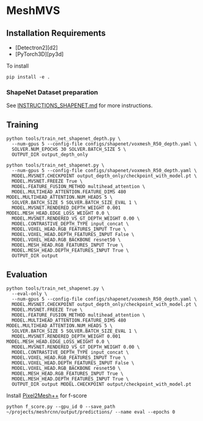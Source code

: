 # MeshMVS

## Installation Requirements
- [Detectron2][d2]
- [PyTorch3D][py3d]

To install
```
pip install -e .
```

### ShapeNet Dataset preparation
See [INSTRUCTIONS_SHAPENET.md](INSTRUCTIONS_SHAPENET.md) for more instructions.

## Training
```
python tools/train_net_shapenet_depth.py \
  --num-gpus 5 --config-file configs/shapenet/voxmesh_R50_depth.yaml \
  SOLVER.NUM_EPOCHS 30 SOLVER.BATCH_SIZE 5 \
  OUTPUT_DIR output_depth_only
```

```
python tools/train_net_shapenet.py \
  --num-gpus 5 --config-file configs/shapenet/voxmesh_R50_depth.yaml \
  MODEL.MVSNET.CHECKPOINT output_depth_only/checkpoint_with_model.pt \
  MODEL.MVSNET.FREEZE True \
  MODEL.FEATURE_FUSION_METHOD multihead_attention \
  MODEL.MULTIHEAD_ATTENTION.FEATURE_DIMS 480 MODEL.MULTIHEAD_ATTENTION.NUM_HEADS 5 \
  SOLVER.BATCH_SIZE 5 SOLVER.BATCH_SIZE_EVAL 1 \
  MODEL.MVSNET.RENDERED_DEPTH_WEIGHT 0.001 MODEL.MESH_HEAD.EDGE_LOSS_WEIGHT 0.0 \
  MODEL.MVSNET.RENDERED_VS_GT_DEPTH_WEIGHT 0.00 \
  MODEL.CONTRASTIVE_DEPTH_TYPE input_concat \
  MODEL.VOXEL_HEAD.RGB_FEATURES_INPUT True \
  MODEL.VOXEL_HEAD.DEPTH_FEATURES_INPUT False \
  MODEL.VOXEL_HEAD.RGB_BACKBONE resnet50 \
  MODEL.MESH_HEAD.RGB_FEATURES_INPUT True \
  MODEL.MESH_HEAD.DEPTH_FEATURES_INPUT True \
  OUTPUT_DIR output
```

## Evaluation
```
python tools/train_net_shapenet.py \
  --eval-only \
  --num-gpus 5 --config-file configs/shapenet/voxmesh_R50_depth.yaml \
  MODEL.MVSNET.CHECKPOINT output_depth_only/checkpoint_with_model.pt \
  MODEL.MVSNET.FREEZE True \
  MODEL.FEATURE_FUSION_METHOD multihead_attention \
  MODEL.MULTIHEAD_ATTENTION.FEATURE_DIMS 480 MODEL.MULTIHEAD_ATTENTION.NUM_HEADS 5 \
  SOLVER.BATCH_SIZE 5 SOLVER.BATCH_SIZE_EVAL 1 \
  MODEL.MVSNET.RENDERED_DEPTH_WEIGHT 0.001 MODEL.MESH_HEAD.EDGE_LOSS_WEIGHT 0.0 \
  MODEL.MVSNET.RENDERED_VS_GT_DEPTH_WEIGHT 0.00 \
  MODEL.CONTRASTIVE_DEPTH_TYPE input_concat \
  MODEL.VOXEL_HEAD.RGB_FEATURES_INPUT True \
  MODEL.VOXEL_HEAD.DEPTH_FEATURES_INPUT False \
  MODEL.VOXEL_HEAD.RGB_BACKBONE resnet50 \
  MODEL.MESH_HEAD.RGB_FEATURES_INPUT True \
  MODEL.MESH_HEAD.DEPTH_FEATURES_INPUT True \
  OUTPUT_DIR output MODEL.CHECKPOINT output/checkpoint_with_model.pt

```

Install [Pixel2Mesh++](https://github.com/walsvid/Pixel2MeshPlusPlus) for f-score
```
python f_score.py --gpu_id 0 --save_path ~/projects/meshrcnn/output/predictions/ --name eval --epochs 0

```

